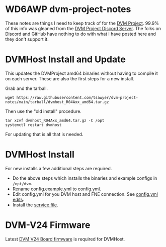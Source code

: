 # WD6AWP dvm-project-notes
These notes are things I need to keep track of for the [DVM Project](https://github.com/DVMProject/dvmhost).
99.9% of this info was gleaned from the [DVM Project Discord Server](https://discord.gg/3pBe8xgrEz).
The folks on Discord and GitHub have nothing to do with what I have posted here and they don't support it.

# DVMHost Install and Update
This updates the DVMProject amd64 binaries without having to compile it on each server.
These are also the first steps for a new install.

Grab and the tarball.
```
wget https://raw.githubusercontent.com/tsawyer/dvm-project-notes/main/tarball/dvmhost_R04Axx_amd64.tar.gz
```
Then use the "old install" procedure.
```
tar xzvf dvmhost_R04Axx_amd64.tar.gz -C /opt
systemctl restart dvmhost
```
For updating that is all that is needed.

# DVMHost Install
For new installs a few additional steps are required.
 - Do the above steps which installs the binaries and example configs in `/opt/dvm`.
 - Rename config.example.yml to config.yml.
 - Edit config.yml for you DVM host and FNE connection. See [config.yml edits](config-edits.md).
 - Install the [service file](install-dvmhost-service.md).

# DVM-V24 Firmware
Latest [DVM V24 Board firmware](https://github.com/DVMProject/dvmv24) is required for DVMHost.
